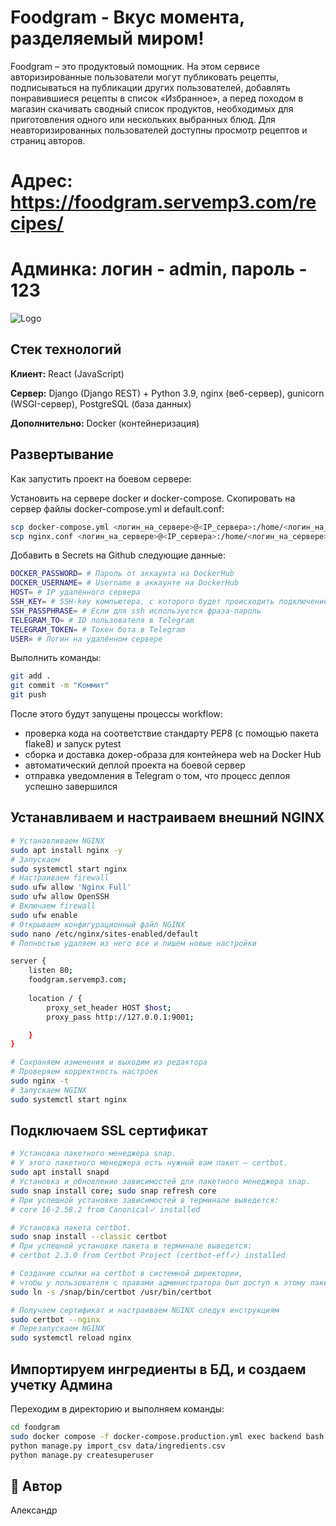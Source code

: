 # Foodgram - Вкус момента, разделяемый миром!

Foodgram – это продуктовый помощник. На этом сервисе авторизированные пользователи могут публиковать рецепты, подписываться на публикации других пользователей, добавлять понравившиеся рецепты в список «Избранное», а перед походом в магазин скачивать сводный список продуктов, необходимых для приготовления одного или нескольких выбранных блюд. Для неавторизированных пользователей доступны просмотр рецептов и страниц авторов.

# Адрес: https://foodgram.servemp3.com/recipes/
# Админка: логин - admin, пароль - 123


![Logo](https://lh3.googleusercontent.com/u/0/drive-viewer/AITFw-wayWWs7IQpofSG-atrufty_vM5IN9lpOLSARM6ktwbIuMB9r5za4Y3k1WzlMdvw3FmN-VO1w8xVktBZ-uNaZI-W_Qk7A=w1920-h963)


## Стек технологий

**Клиент:**
React (JavaScript)

**Сервер:** Django (Django REST) + Python 3.9, nginx (веб-сервер), gunicorn (WSGI-сервер), PostgreSQL (база данных)

**Дополнительно:** Docker (контейнеризация)
## Развертывание

Как запустить проект на боевом сервере:

Установить на сервере docker и docker-compose.
Скопировать на сервер файлы docker-compose.yml и default.conf:

```bash
scp docker-compose.yml <логин_на_сервере>@<IP_сервера>:/home/<логин_на_сервере>/docker-compose.yml
scp nginx.conf <логин_на_сервере>@<IP_сервера>:/home/<логин_на_сервере>/nginx.conf
```
Добавить в Secrets на Github следующие данные:

```bash
DOCKER_PASSWORD= # Пароль от аккаунта на DockerHub
DOCKER_USERNAME= # Username в аккаунте на DockerHub
HOST= # IP удалённого сервера
SSH_KEY= # SSH-key компьютера, с которого будет происходить подключение к удалённому серверу
SSH_PASSPHRASE= # Если для ssh используется фраза-пароль
TELEGRAM_TO= # ID пользователя в Telegram
TELEGRAM_TOKEN= # Токен бота в Telegram
USER= # Логин на удалённом сервере
```
Выполнить команды:

```bash
git add .
git commit -m "Коммит"
git push
```
После этого будут запущены процессы workflow:

- проверка кода на соответствие стандарту PEP8 (с помощью пакета flake8) и запуск pytest
- сборка и доставка докер-образа для контейнера web на Docker Hub
- автоматический деплой проекта на боевой сервер
- отправка уведомления в Telegram о том, что процесс деплоя успешно завершился
## Устанавливаем и настраиваем внешний NGINX
```bash
# Устанавливаем NGINX
sudo apt install nginx -y
# Запускаем
sudo systemctl start nginx
# Настраиваем firewall
sudo ufw allow 'Nginx Full'
sudo ufw allow OpenSSH
# Включаем firewall
sudo ufw enable
# Открываем конфигурационный файл NGINX
sudo nano /etc/nginx/sites-enabled/default
# Полностью удаляем из него все и пишем новые настройки

server {
    listen 80;
    foodgram.servemp3.com;
    
    location / {
        proxy_set_header HOST $host;
        proxy_pass http://127.0.0.1:9001;

    }
}

# Сохраняем изменения и выходим из редактора
# Проверяем корректность настроек
sudo nginx -t
# Запускаем NGINX
sudo systemctl start nginx
```
## Подключаем SSL сертификат
```bash
# Установка пакетного менеджера snap.
# У этого пакетного менеджера есть нужный вам пакет — certbot.
sudo apt install snapd
# Установка и обновление зависимостей для пакетного менеджера snap.
sudo snap install core; sudo snap refresh core
# При успешной установке зависимостей в терминале выведется:
# core 16-2.58.2 from Canonical✓ installed 

# Установка пакета certbot.
sudo snap install --classic certbot
# При успешной установке пакета в терминале выведется:
# certbot 2.3.0 from Certbot Project (certbot-eff✓) installed

# Создание ссылки на certbot в системной директории,
# чтобы у пользователя с правами администратора был доступ к этому пакету.
sudo ln -s /snap/bin/certbot /usr/bin/certbot

# Получаем сертификат и настраиваем NGINX следуя инструкциям
sudo certbot --nginx
# Перезапускаем NGINX
sudo systemctl reload nginx
```
## Импортируем ингредиенты в БД, и создаем учетку Админа

Переходим в директорию и выполняем команды:

```bash
cd foodgram
sudo docker compose -f docker-compose.production.yml exec backend bash
python manage.py import_csv data/ingredients.csv
python manage.py createsuperuser
```
## 🔗 Автор
Александр
